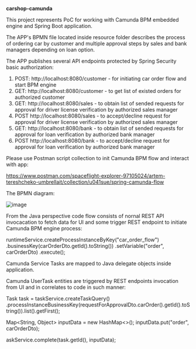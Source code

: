 <b>carshop-camunda</b>

This project represents PoC for working with Camunda BPM embedded engine and Spring Boot application. 

The APP's BPMN file located inside resource folder describes the process of ordering car by customer 
and multiple approval steps by sales and bank managers depending on loan option.

The APP publishes several API endpoints protected by Spring Security basic authorization:

1. POST: http://localhost:8080/customer - for initiating car order flow and start BPM engine
2. GET: http://localhost:8080/customer - to get list of existed orders for authorized customer
3. GET: http://localhost:8080/sales - to obtain list of sended requests for approval for driver license verification by authorized sales manager
4. POST http://localhost:8080/sales - to accept/decline request for approval for driver license verification by authorized sales manager
5. GET: http://localhost:8080/bank - to obtain list of sended requests for approval for loan verification by authorized bank manager
4. POST http://localhost:8080/bank - to accept/decline request for approval for loan verification by authorized bank manager

Please use Postman script collection to init Camunda BPM flow and interact with app:

https://www.postman.com/spaceflight-explorer-97105024/artem-tereshcheko-umbrellait/collection/u041sue/spring-camunda-flow

The BPMN diagram:
   
![image](https://github.com/user-attachments/assets/dd80a1cb-9fac-4ddd-ac45-78e6a2ea4f0d)

From the Java perspective code flow consists of nornal REST API invocacation to fetch data for UI and some trigger REST endpoint to initiate 
Camunda BPM engine process:


runtimeService.createProcessInstanceByKey("car_order_flow")
                .businessKey(carOrderDto.getId().toString())
                .setVariable("order", carOrderDto)
                .execute();
                

Camunda Service Tasks are mapped to Java delegate objects inside application. 

Camunda UserTask entities are triggered by REST endpoints invocation from UI and in correlates to code in such manner:


 Task task = taskService.createTaskQuery()
                .processInstanceBusinessKey(requestForApprovalDto.carOrder().getId().toString()).list().getFirst();

Map<String, Object> inputData = new HashMap<>();
inputData.put("order", carOrderDto);

askService.complete(task.getId(), inputData);



